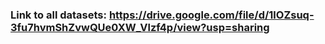 ### Link to all datasets: https://drive.google.com/file/d/1lOZsuq-3fu7hvmShZvwQUe0XW_Vlzf4p/view?usp=sharing
